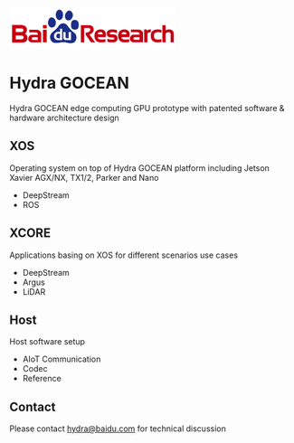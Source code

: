 ![Baidu Logo](/doc/baidu-research-logo-small.png)

# Hydra GOCEAN
Hydra GOCEAN edge computing GPU prototype with patented software & hardware architecture design

## XOS
Operating system on top of Hydra GOCEAN platform including Jetson Xavier AGX/NX, TX1/2, Parker and Nano
- DeepStream
- ROS

## XCORE
Applications basing on XOS for different scenarios use cases
- DeepStream
- Argus
- LiDAR

## Host
Host software setup
- AIoT Communication
- Codec
- Reference

## Contact
Please contact hydra@baidu.com for technical discussion
